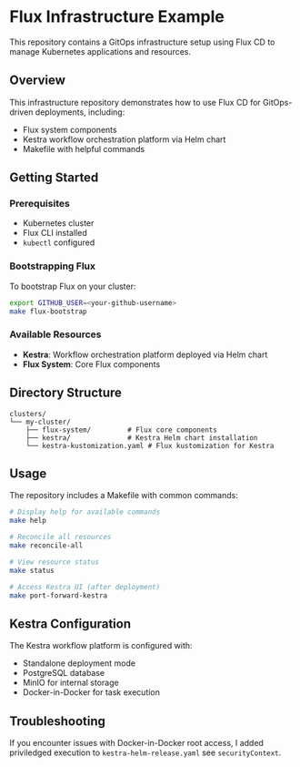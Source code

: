 # Flux Infrastructure Example

This repository contains a GitOps infrastructure setup using Flux CD to manage Kubernetes applications and resources.

## Overview

This infrastructure repository demonstrates how to use Flux CD for GitOps-driven deployments, including:

- Flux system components
- Kestra workflow orchestration platform via Helm chart
- Makefile with helpful commands

## Getting Started

### Prerequisites

- Kubernetes cluster
- Flux CLI installed
- `kubectl` configured

### Bootstrapping Flux

To bootstrap Flux on your cluster:

```bash
export GITHUB_USER=<your-github-username>
make flux-bootstrap
```

### Available Resources

- **Kestra**: Workflow orchestration platform deployed via Helm chart
- **Flux System**: Core Flux components

## Directory Structure

```
clusters/
└── my-cluster/
    ├── flux-system/         # Flux core components
    ├── kestra/              # Kestra Helm chart installation
    └── kestra-kustomization.yaml # Flux kustomization for Kestra
```

## Usage

The repository includes a Makefile with common commands:

```bash
# Display help for available commands
make help

# Reconcile all resources
make reconcile-all

# View resource status
make status

# Access Kestra UI (after deployment)
make port-forward-kestra
```

## Kestra Configuration

The Kestra workflow platform is configured with:

- Standalone deployment mode
- PostgreSQL database
- MinIO for internal storage
- Docker-in-Docker for task execution

## Troubleshooting

If you encounter issues with Docker-in-Docker root access, I added priviledged execution to `kestra-helm-release.yaml` see `securityContext`.

